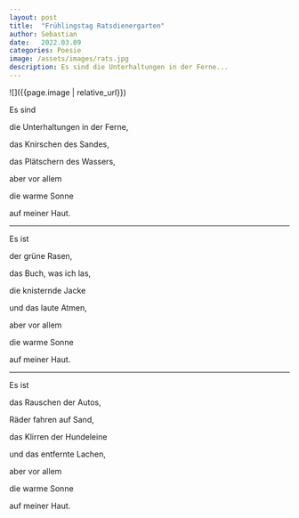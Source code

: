 ```yaml
---
layout: post
title:  "Frühlingstag Ratsdienergarten"
author: Sebastian
date:   2022.03.09
categories: Poesie
image: /assets/images/rats.jpg
description: Es sind die Unterhaltungen in der Ferne...
---
```


![]({{page.image | relative_url}})

Es sind

die Unterhaltungen in der Ferne,

das Knirschen des Sandes,

das Plätschern des Wassers,

aber vor allem

die warme Sonne

auf meiner Haut.

---

Es ist 

der grüne Rasen,

das Buch, was ich las,

die knisternde Jacke

und das laute Atmen,

aber vor allem

die warme Sonne

auf meiner Haut.

---

Es ist

das Rauschen der Autos,

Räder fahren auf Sand,

das Klirren der Hundeleine

und das entfernte Lachen,

aber vor allem

die warme Sonne

auf meiner Haut.
